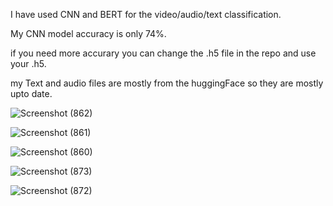I have used CNN and BERT for the video/audio/text classification.

My CNN model accuracy is only 74%.

if you need more accurary you can change the .h5 file in the repo and use your .h5.

my Text and audio files are mostly from the huggingFace so they are mostly upto date.

![Screenshot (862)](https://github.com/dharunsri09/Depression_Detection/assets/115633964/21c2a965-f9cd-4814-a096-505bc1d7b36b)


![Screenshot (861)](https://github.com/dharunsri09/Depression_Detection/assets/115633964/cbd4ae2c-183e-49fa-9527-ccfe6f37d179)


![Screenshot (860)](https://github.com/dharunsri09/Depression_Detection/assets/115633964/cee71cfe-8ac3-49ca-9359-3da58ecc643b)


![Screenshot (873)](https://github.com/dharunsri09/Depression_Detection/assets/115633964/634316b3-85a3-443c-a13f-9f6b631eb790)


![Screenshot (872)](https://github.com/dharunsri09/Depression_Detection/assets/115633964/7a472082-c062-4e88-9ac5-6e440fd8a4d0)
